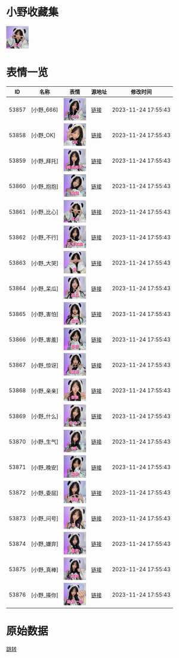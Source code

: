 # 小野收藏集

<img src="./cover.png" height="60" alt="cover" />

# 表情一览

|ID|名称|表情|源地址|修改时间|
|----|----|----|----|----|
|53857|[小野_666]|<img src="./pic/053857_%5B小野_666%5D.png" height="60" alt="666"/>|[链接](https://i0.hdslb.com/bfs/emote/e96945ed089b2a2a27e91d6fa5e5e83dc68584f4.png)|2023-11-24 17:55:43|
|53858|[小野_OK]|<img src="./pic/053858_%5B小野_OK%5D.png" height="60" alt="OK"/>|[链接](https://i0.hdslb.com/bfs/emote/327787c2c5c331318f643e7d66c01753f08ccc26.png)|2023-11-24 17:55:43|
|53859|[小野_拜托]|<img src="./pic/053859_%5B小野_拜托%5D.png" height="60" alt="拜托"/>|[链接](https://i0.hdslb.com/bfs/emote/e52c96d28266a0ead86b2bd08377e286bf4444ab.png)|2023-11-24 17:55:43|
|53860|[小野_抱抱]|<img src="./pic/053860_%5B小野_抱抱%5D.png" height="60" alt="抱抱"/>|[链接](https://i0.hdslb.com/bfs/emote/7b3d71940af7f1f4a48647bf5effe8a7fb0313b9.png)|2023-11-24 17:55:43|
|53861|[小野_比心]|<img src="./pic/053861_%5B小野_比心%5D.png" height="60" alt="比心"/>|[链接](https://i0.hdslb.com/bfs/emote/ae51f85c51a7260326b07f53ea8f5964852b3aac.png)|2023-11-24 17:55:43|
|53862|[小野_不行]|<img src="./pic/053862_%5B小野_不行%5D.png" height="60" alt="不行"/>|[链接](https://i0.hdslb.com/bfs/emote/2c7c6e4f614d7cabe7328ba8c50cbf42b0e9dab8.png)|2023-11-24 17:55:43|
|53863|[小野_大哭]|<img src="./pic/053863_%5B小野_大哭%5D.png" height="60" alt="大哭"/>|[链接](https://i0.hdslb.com/bfs/emote/b44f0411e5bc8de3d3075f5389ce97f43a9ad746.png)|2023-11-24 17:55:43|
|53864|[小野_呆瓜]|<img src="./pic/053864_%5B小野_呆瓜%5D.png" height="60" alt="呆瓜"/>|[链接](https://i0.hdslb.com/bfs/emote/b860a37a9b1756c23b130af89188e58acab1b2a5.png)|2023-11-24 17:55:43|
|53865|[小野_害怕]|<img src="./pic/053865_%5B小野_害怕%5D.png" height="60" alt="害怕"/>|[链接](https://i0.hdslb.com/bfs/emote/85ffe4234d1329cec57d64c2a5e1cbaade9b180a.png)|2023-11-24 17:55:43|
|53866|[小野_害羞]|<img src="./pic/053866_%5B小野_害羞%5D.png" height="60" alt="害羞"/>|[链接](https://i0.hdslb.com/bfs/emote/a3b683eaa52d6ce069ea0e76ddbb2d718f041246.png)|2023-11-24 17:55:43|
|53867|[小野_惊讶]|<img src="./pic/053867_%5B小野_惊讶%5D.png" height="60" alt="惊讶"/>|[链接](https://i0.hdslb.com/bfs/emote/5e600c408f8b5007ea9329eea7ee97af06259184.png)|2023-11-24 17:55:43|
|53868|[小野_亲亲]|<img src="./pic/053868_%5B小野_亲亲%5D.png" height="60" alt="亲亲"/>|[链接](https://i0.hdslb.com/bfs/emote/736c4797e7cce916ed3840f44df4a3837214c482.png)|2023-11-24 17:55:43|
|53869|[小野_什么]|<img src="./pic/053869_%5B小野_什么%5D.png" height="60" alt="什么"/>|[链接](https://i0.hdslb.com/bfs/emote/2483c6c957e6c8976daa22eb3c05deb5a413fa81.png)|2023-11-24 17:55:43|
|53870|[小野_生气]|<img src="./pic/053870_%5B小野_生气%5D.png" height="60" alt="生气"/>|[链接](https://i0.hdslb.com/bfs/emote/91a7dfa9684eade76f5558f58384646c1189f5e4.png)|2023-11-24 17:55:43|
|53871|[小野_晚安]|<img src="./pic/053871_%5B小野_晚安%5D.png" height="60" alt="晚安"/>|[链接](https://i0.hdslb.com/bfs/emote/c8a492efe65a81bd2cf5dc3896529fdd5e5d4ba8.png)|2023-11-24 17:55:43|
|53872|[小野_委屈]|<img src="./pic/053872_%5B小野_委屈%5D.png" height="60" alt="委屈"/>|[链接](https://i0.hdslb.com/bfs/emote/b9197e0438b465cc43414905c61a7e66702f7129.png)|2023-11-24 17:55:43|
|53873|[小野_问号]|<img src="./pic/053873_%5B小野_问号%5D.png" height="60" alt="问号"/>|[链接](https://i0.hdslb.com/bfs/emote/496bc29ab9643647cf0a0abfc71b86aacd34b334.png)|2023-11-24 17:55:43|
|53874|[小野_嫌弃]|<img src="./pic/053874_%5B小野_嫌弃%5D.png" height="60" alt="嫌弃"/>|[链接](https://i0.hdslb.com/bfs/emote/54e3dd6082b8df824f861c43b7a1d03a5c17bc10.png)|2023-11-24 17:55:43|
|53875|[小野_真棒]|<img src="./pic/053875_%5B小野_真棒%5D.png" height="60" alt="真棒"/>|[链接](https://i0.hdslb.com/bfs/emote/9be563008a5a72b017899a022071b3d66f4b9b65.png)|2023-11-24 17:55:43|
|53876|[小野_揍你]|<img src="./pic/053876_%5B小野_揍你%5D.png" height="60" alt="揍你"/>|[链接](https://i0.hdslb.com/bfs/emote/f79e50c37844294e171f900e7c95cfb2e8b8f913.png)|2023-11-24 17:55:43|

# 原始数据

[跳转](./raw.json)

